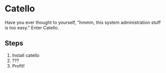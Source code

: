 Catello
=======

Have you ever thought to yourself, "hmmm, this system administration stuff is too easy." Enter Catello.

Steps
-----

1. Install catello
2. ???
3. Profit!